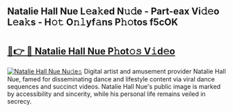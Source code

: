 ## Natalie Hall Nue L𝚎a𝚔ed N𝚞𝚍e - Part-eax Vi𝚍𝚎o L𝚎a𝚔s - H𝚘𝚝 O𝚗𝚕yf𝚊ns P𝚑𝚘tos f5cOK

# <h2><a href="http://kfc1cpa.oniu.top/?m=Natalie+Hall+Nue">🔗👉 🔴 Natalie Hall Nue P𝚑ot𝚘𝚜 V𝚒d𝚎o</a></h2>

[![Natalie Hall Nue Nu𝚍e𝚜](https://i.imgur.com/0qMVB7G.gif)](http://kfc1cpa.oniu.top/?m=Natalie+Hall+Nue)
Digital artist and amusement provider Natalie Hall Nue, famed for disseminating dance and lifestyle content via viral dance sequences and succinct videos. Natalie Hall Nue's public image is marked by accessibility and sincerity, while his personal life remains veiled in secrecy.  
